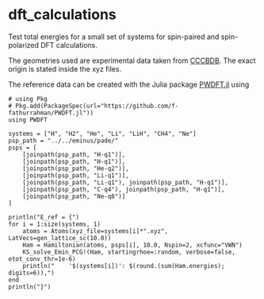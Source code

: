 # dft_calculations

Test total energies for a small set of systems for spin-paired and spin-polarized DFT calculations.

The geometries used are experimental data taken from [CCCBDB](https://cccbdb.nist.gov/introx.asp). The exact origin is stated inside the xyz files.

The reference data can be created with the Julia package [PWDFT.jl](https://github.com/f-fathurrahman/PWDFT.jl) using

```terminal
# using Pkg
# Pkg.add(PackageSpec(url="https://github.com/f-fathurrahman/PWDFT.jl"))
using PWDFT

systems = ["H", "H2", "He", "Li", "LiH", "CH4", "Ne"]
psp_path = "../../eminus/pade/"
psps = [
    [joinpath(psp_path, "H-q1")],
    [joinpath(psp_path, "H-q1")],
    [joinpath(psp_path, "He-q2")],
    [joinpath(psp_path, "Li-q1")],
    [joinpath(psp_path, "Li-q1"), joinpath(psp_path, "H-q1")],
    [joinpath(psp_path, "C-q4"), joinpath(psp_path, "H-q1")],
    [joinpath(psp_path, "Ne-q8")]
]

println("E_ref = {")
for i = 1:size(systems, 1)
    atoms = Atoms(xyz_file=systems[i]*".xyz", LatVecs=gen_lattice_sc(10.0))
    Ham = Hamiltonian(atoms, psps[i], 10.0, Nspin=2, xcfunc="VWN")
    KS_solve_Emin_PCG!(Ham, startingrhoe=:random, verbose=false, etot_conv_thr=1e-6)
    println("    '$(systems[i])': $(round.(sum(Ham.energies); digits=6)),")
end
println("}")
```

